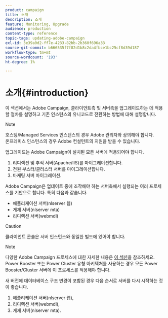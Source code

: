 ```yaml
---
product: campaign
title: 소개
description: 소개
feature: Monitoring, Upgrade
audience: production
content-type: reference
topic-tags: updating-adobe-campaign
exl-id: 3e39a0d2-ff7e-4233-82bb-2b360f696a33
source-git-commit: b666535f7f82d1b8c2da4fbce1bc25cf8d39d187
workflow-type: tm+mt
source-wordcount: '193'
ht-degree: 1%

---
```


# 소개{#introduction}



이 섹션에서는 Adobe Campaign, 클라이언트측 및 서버측을 업그레이드하는 데 적용할 절차를 설명하고 기존 인스턴스의 유니코드로 전환하는 방법에 대해 설명합니다.

>[!NOTE]
>
>호스팅/Managed Services 인스턴스의 경우 Adobe 관리자와 상의해야 합니다.\
>온프레미스 인스턴스의 경우 Adobe 컨설턴트의 지원을 받을 수 있습니다.

업그레이드는 Adobe Campaign이 설치된 모든 서버에 적용되어야 합니다.

1. 리디렉션 및 추적 서버(Apache/IIS)를 마이그레이션합니다.
1. 전원 부스터/클러스터 서버를 마이그레이션합니다.
1. 마케팅 서버 마이그레이션.

Adobe Campaign은 업데이트 중에 조작해야 하는 서버측에서 실행되는 여러 프로세스를 기반으로 합니다. 특히 다음과 같습니다.

* 애플리케이션 서버(nlserver 웹)
* 게재 서버(nlserver mta)
* 리디렉션 서버(webmdl)

>[!CAUTION]
>
>클라이언트 콘솔은 서버 인스턴스와 동일한 빌드에 있어야 합니다.

>[!NOTE]
>
>다양한 Adobe Campaign 프로세스에 대한 자세한 내용은 [이 섹션](../../installation/using/general-architecture.md#logical-application-layer)을 참조하세요.\
>Power Booster 또는 Power Cluster 유형 아키텍처를 사용하는 경우 모든 Power Booster/Cluster 서버에 이 프로세스를 적용해야 합니다.

새 버전에 데이터베이스 구조 변경이 포함된 경우 다음 순서로 서버를 다시 시작하는 것이 좋습니다.

1. 애플리케이션 서버(nlserver 웹),
1. 리디렉션 서버(webmdl),
1. 게재 서버(nlserver mta).
